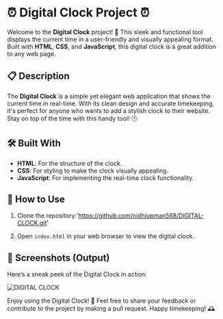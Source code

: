 

# ⏰ Digital Clock Project ⏰

Welcome to the **Digital Clock** project! 🎉 This sleek and functional tool displays the current time in a user-friendly and visually appealing format. Built with **HTML**, **CSS**, and **JavaScript**, this digital clock is a great addition to any web page.

## 📋 Description

The **Digital Clock** is a simple yet elegant web application that shows the current time in real-time. With its clean design and accurate timekeeping, it's perfect for anyone who wants to add a stylish clock to their website. Stay on top of the time with this handy tool! 🕒

## 🛠️ Built With

- **HTML**: For the structure of the clock.
- **CSS**: For styling to make the clock visually appealing.
- **JavaScript**: For implementing the real-time clock functionality.

## 🚀 How to Use

1. Clone the repository:'https://github.com/nidhiupman568/DIGITAL-CLOCK.git'
  
2. Open `index.html` in your web browser to view the digital clock.

## 📸 Screenshots (Output)

Here’s a sneak peek of the Digital Clock in action:

![DIGITAL CLOCK](https://github.com/nidhiupman568/DIGITAL-CLOCK/assets/130860182/9a3e4ee4-8272-4e07-8dbe-62a393c7fc42)



Enjoy using the Digital Clock! 🎉 Feel free to share your feedback or contribute to the project by making a pull request. Happy timekeeping! 🕰️


